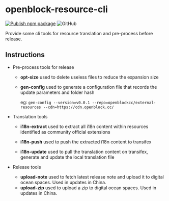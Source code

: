 # openblock-resource-cli

[![Publish npm package](https://github.com/openblockcc/openblock-resource-cli/actions/workflows/publish.yml/badge.svg)](https://github.com/openblockcc/openblock-resource-cli/actions/workflows/publish.yml)
![GitHub](https://img.shields.io/github/license/openblockcc/openblock-resource-cli)

Provide some cli tools for resource translation and pre-process before release.

## Instructions

- Pre-process tools for release

  - **opt-size** used to delete useless files to reduce the expansion size

  - **gen-config** used to generate a configuration file that records the update parameters and folder hash

      eg: `gen-config --version=v0.0.1 --repo=openblockcc/external-resources --cdn=https://cdn.openblock.cc/`

- Translation tools

  - **i18n-extract** used to extract all i18n content within resources identified as community official extensions

  - **i18n-push** used to push the extracted i18n content to transifex

  - **i18n-update** used to pull the translation content on transifex, generate and update the local translation file

- Release tools

  - **upload-note** used to fetch latest release note and upload it to digital ocean spaces. Used in updates in China.
  - **upload-zip** used to upload a zip to digital ocean spaces. Used in updates in China.
